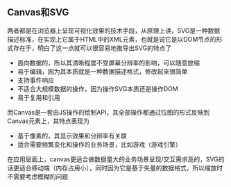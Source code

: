 ## Canvas和SVG

两者都是在浏览器上呈现可视化效果的技术手段，从原理上讲，SVG是一种数据描述标准，在实现上它属于HTML中的XML元素，也就是说它是以DOM节点的形式存在于，明白了这一点就可以很容易地推导出SVG的特点了

* 面向数据的，所以其清晰程度不受屏幕分辨率的影响，可以随意放缩
* 易于编辑，因为其本质就是一种数据描述格式，修改起来很简单
* 支持事件响应
* 不适合大规模数据的操作，因为操作SVG本质还是操作DOM
* 易于复用和引用

而Canvas是一套由JS操作的绘制API，其全部操作都通过位图的形式反映到Canvas元素上，其特点表现为

* 基于像素的，其显示效果和分辨率有关联
* 适合需要频繁变化和操作的业务场景，比如游戏（游戏引擎）

在应用层面上，canvas更适合做数据量大的业务场景呈现/交互需求高的，SVG的话更适合移动端（内存占用小），同时因为它是基于矢量的数据格式，所以缩放时不需要考虑模糊的问题